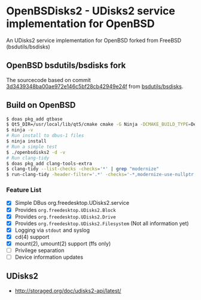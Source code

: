 # OpenBSDisks2 - UDisks2 service implementation for OpenBSD
An UDisks2 service implementation for OpenBSD forked from FreeBSD (bsdutils/bsdisks)

## OpenBSD bsdutils/bsdisks fork

The sourcecode based on commit [3d3439348ba00ae972e146c5bf28cb42949e24f](https://foss.heptapod.net/bsdutils/bsdisks/-/commit/93d3439348ba00ae972e146c5bf28cb42949e24f) from [bsdutils/bsdisks](https://foss.heptapod.net/bsdutils/bsdisks).

## Build on OpenBSD
```bash
$ doas pkg_add qtbase
$ Qt5_DIR=/usr/local/lib/qt5/cmake cmake -G Ninja -DCMAKE_BUILD_TYPE=Debug ~/src/github/openbsdisks2
$ ninja -v
# Run install to dbus-1 files
$ ninja install
# Run a simple test
$ ./openbsdisks2 -d -v
# Run clang-tidy
$ doas pkg_add clang-tools-extra
$ clang-tidy --list-checks -checks='*' | grep "modernize"
$ run-clang-tidy -header-filter='.*' -checks='-*,modernize-use-nullptr'
```

### Feature List
 - [X] Simple DBus org.freedesktop.UDisks2.service
 - [X] Provides `org.freedesktop.UDisks2.Block`
 - [X] Provides `org.freedesktop.UDisks2.Drive`
 - [X] Provides `org.freedesktop.UDisks2.Filesystem` (Not all information yet)
 - [X] Logging via `stdout` and syslog
 - [X] cd(4) support
 - [X] mount(2), umount(2) support (ffs only)
 - [ ] Privilege separation
 - [ ] Device information updates

## UDisks2

- http://storaged.org/doc/udisks2-api/latest/
